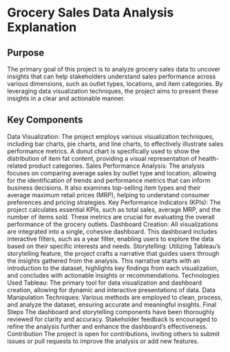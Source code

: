 <h1>Grocery Sales Data Analysis Explanation</h1>
<h2>Purpose</h2>
The primary goal of this project is to analyze grocery sales data to uncover insights that can help stakeholders understand sales performance across various dimensions, such as outlet types, locations, and item categories. By leveraging data visualization techniques, the project aims to present these insights in a clear and actionable manner.
<h2>Key Components</h2>
Data Visualization:
The project employs various visualization techniques, including bar charts, pie charts, and line charts, to effectively illustrate sales performance metrics.
A donut chart is specifically used to show the distribution of item fat content, providing a visual representation of health-related product categories.
Sales Performance Analysis:
The analysis focuses on comparing average sales by outlet type and location, allowing for the identification of trends and performance metrics that can inform business decisions.
It also examines top-selling item types and their average maximum retail prices (MRP), helping to understand consumer preferences and pricing strategies.
Key Performance Indicators (KPIs):
The project calculates essential KPIs, such as total sales, average MRP, and the number of items sold. These metrics are crucial for evaluating the overall performance of the grocery outlets.
Dashboard Creation:
All visualizations are integrated into a single, cohesive dashboard. This dashboard includes interactive filters, such as a year filter, enabling users to explore the data based on their specific interests and needs.
Storytelling:
Utilizing Tableau’s storytelling feature, the project crafts a narrative that guides users through the insights gathered from the analysis. This narrative starts with an introduction to the dataset, highlights key findings from each visualization, and concludes with actionable insights or recommendations.
Technologies Used
Tableau: The primary tool for data visualization and dashboard creation, allowing for dynamic and interactive presentations of data.
Data Manipulation Techniques: Various methods are employed to clean, process, and analyze the dataset, ensuring accurate and meaningful insights.
Final Steps
The dashboard and storytelling components have been thoroughly reviewed for clarity and accuracy.
Stakeholder feedback is encouraged to refine the analysis further and enhance the dashboard’s effectiveness.
Contribution
The project is open for contributions, inviting others to submit issues or pull requests to improve the analysis or add new features.
